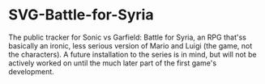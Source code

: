 # SVG-Battle-for-Syria
The public tracker for Sonic vs Garfield: Battle for Syria, an RPG that'ss basically an ironic, less serious version of Mario and Luigi (the game, not the characters). A future installation to the series is in mind, but will not be actively worked on until the much later part of the first game's development.

